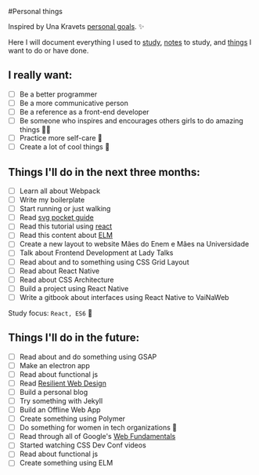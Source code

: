 #Personal things

Inspired by Una Kravets [personal goals](http://una.im/personal-goals-guide). :sparkles:

Here I will document everything I used to [study](/links), [notes](/notes) to study, and [things](/tasks) I want to do or have done.

## I really want:

- [ ] Be a better programmer
- [ ] Be a more communicative person
- [ ] Be a reference as a front-end developer
- [ ] Be someone who inspires and encourages others girls to do amazing things :sparkling_heart::sparkles:
- [ ] Practice more self-care :tulip:
- [ ] Create a lot of cool things :whale:

## Things I'll do in the next three months:

- [ ] Learn all about Webpack
- [ ] Write my boilerplate
- [ ] Start running or just walking
- [ ] Read [svg pocket guide](http://svgpocketguide.com/book/)
- [ ] Read this tutorial using [react](http://codepen.io/anuragasaurus/post/react-basics-making-a-markdown-parser)
- [ ] Read this content about [ELM](https://css-tricks.com/introduction-elm-architecture-build-first-application)
- [ ] Create a new layout to website Mães do Enem e Mães na Universidade
- [ ] Talk about Frontend Development at Lady Talks
- [ ] Read about and to something using CSS Grid Layout
- [ ] Read about React Native
- [ ] Read about CSS Architecture
- [ ] Build a project using React Native
- [ ] Write a gitbook about interfaces using React Native to VaiNaWeb

Study focus: <code>React, ES6</code> :rocket:

## Things I'll do in the future:

- [ ] Read about and do something using GSAP
- [ ] Make an electron app
- [ ] Read about functional js
- [ ] Read [Resilient Web Design](https://resilientwebdesign.com/)
- [ ] Build a personal blog
- [ ] Try something with Jekyll
- [ ] Build an Offline Web App
- [ ] Create something using Polymer
- [ ] Do something for women in tech organizations :sunflower:
- [ ] Read through all of Google's [Web Fundamentals](https://developers.google.com/web/fundamentals/)
- [ ] Started watching CSS Dev Conf videos
- [ ] Read about functional js
- [ ] Create something using ELM

